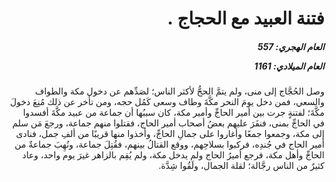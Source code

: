 <h1 dir="rtl">فتنة العبيد مع الحجاج .</h1>

<h5 dir="rtl">العام الهجري:  557

العام الميلادي: 1161

</h5>

<p dir="rtl">وصل الحُجَّاج إلى منى، ولم يتمَّ الحجُّ لأكثر الناس؛ لصَدِّهم عن دخول مكة والطواف والسعي، فمن دخل يومَ النحر مكَّةَ وطاف وسعى كَمُل حجه، ومن تأخر عن ذلك مُنِعَ دخولَ مكَّةَ؛ لفتنةٍ جرت بين أمير الحاجِّ وأمير مكة، كان سببُها أن جماعة من عبيد مكَّةَ أفسدوا في الحاجِّ بمنى، فنفَرَ عليهم بعضُ أصحاب أمير الحاج، فقتلوا منهم جماعة، ورجعَ مَن سلم إلى مكة، وجمعوا جمعًا وأغاروا على جمالِ الحاجِّ، وأخذوا منها قريبًا من ألفِ جمل، فنادى أمير الحاج في جُندِه، فركبوا بسلاحِهم، ووقع القتالُ بينهم، فقُتِلَ جماعة، ونُهِبَ جماعةٌ من الحاجِّ وأهل مكة، فرجع أميرُ الحاج ولم يدخل مكة، ولم يُقِم بالزاهر غيرَ يوم واحد، وعاد كثيرٌ من الناس رجَّالة؛ لقلة الجمال، ولَقُوا شِدَّة.</p></br>

